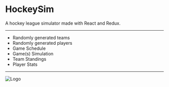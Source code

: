 # HockeySim
A hockey league simulator made with React and Redux.
<hr>
<ul>
  <li>Randomly generated teams</li>
  <li>Randomly generated players</li>
  <li>Game Schedule</li>
  <li>Game(s) Simulation</li>
  <li>Team Standings</li>
  <li>Player Stats</li>
</ul>
<hr>

![Logo](http://philvr.com/react/img/hockeysim.png)
